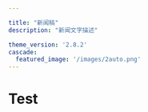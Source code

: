 ```yaml
---

title: "新闻稿"
description: "新闻文字描述"

theme_version: '2.8.2'
cascade:
  featured_image: '/images/2auto.png'
---
```


# Test